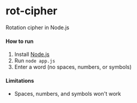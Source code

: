 # rot-cipher
Rotation cipher in Node.js

#### How to run

1. Install [Node.js](https://nodejs.org/)
2. Run `node app.js`
3. Enter a word (no spaces, numbers, or symbols)

#### Limitations

- Spaces, numbers, and symbols won't work